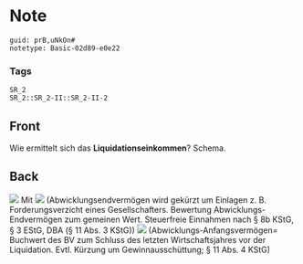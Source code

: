 # Note
```
guid: prB,uNkOn#
notetype: Basic-02d89-e0e22
```

### Tags
```
SR_2
SR_2::SR_2-II::SR_2-II-2
```

## Front
Wie ermittelt sich das <b>Liquidationseinkommen</b>? Schema.

## Back
<img src="paste-8073f0adbce5b9c43914abb1c9d9a8a5553243bb.jpg"> Mit
<img src="paste-c9705ec40b62c01e9493dff0c47c04e47d7f597a.jpg">
(Abwicklungsendvermögen wird gekürzt um Einlagen z. B.
Forderungsverzicht eines Gesellschafters. Bewertung
Abwicklungs-Endvermögen zum gemeinen Wert. Steuerfreie Einnahmen
nach § 8b KStG, § 3 EStG, DBA (§ 11 Abs. 3 KStG)) <img src="paste-94a05b5e41eba7867d0c9138ac297ee80ea2fa9a.jpg">
(Abwicklungs-Anfangsvermögen= Buchwert des BV zum Schluss des
letzten Wirtschaftsjahres vor der Liquidation. Evtl. Kürzung um
Gewinnausschüttung; § 11 Abs. 4 KStG)
